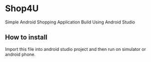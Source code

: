 # Shop4U
Simple Android Shopping Application
Build Using Android Studio

## How to install
Import this file into android studio project and then run on simulator or android phone.
